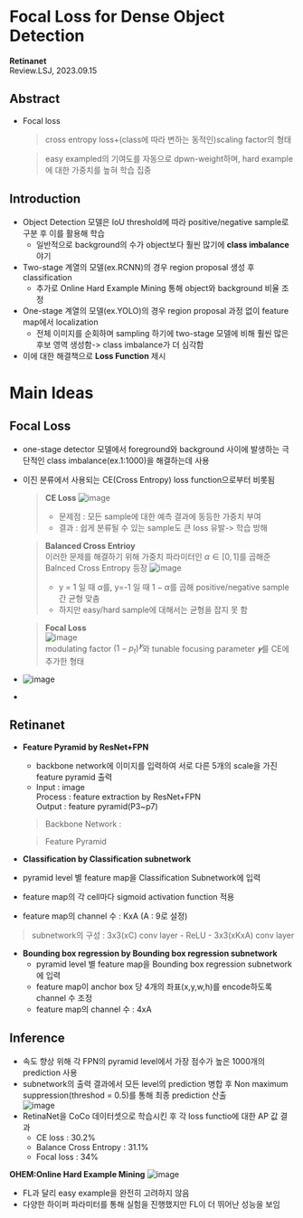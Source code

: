 # **Focal Loss for Dense Object Detection**
**Retinanet**  
Review.LSJ, 2023.09.15
## **Abstract**  
* Focal loss 
  > cross entropy loss+(class에 따라 변하는 동적인)scaling factor의 형태  

  > easy exampled의 기여도를 자동으로 dpwn-weight하며, hard example에 대한 가중치를 높혀 학습 집중

## **Introduction**  
* Object Detection 모델은 IoU threshold에 따라 positive/negative sample로 구분 후 이를 활용해 학습  
  * 일반적으로 background의 수가 object보다 훨씬 많기에 **class imbalance** 야기
* Two-stage 계열의 모델(ex.RCNN)의 경우 region proposal 생성 후 classification  
  + 추가로 Online Hard Example Mining 통해 object와 background 비율 조정
* One-stage 계열의 모델(ex.YOLO)의 경우 region proposal 과정 없이 feature map에서 localization  
  + 전체 이미지를 순회하며 sampling 하기에 two-stage 모델에 비해 훨씬 많은 후보 영역 생성함-> class imbalance가 더 심각함  
* 이에 대한 해결책으로 **Loss Function** 제시

# **Main Ideas**  

##  **Focal Loss**  
* one-stage detector 모델에서 foreground와 background 사이에 발생하는 극단적인 class imbalance(ex.1:1000)을 해결하는데 사용  
* 이진 분류에서 사용되는 CE(Cross Entropy) loss function으로부터 비롯됨
  > **CE Loss**
  > ![image](https://github.com/sj990710/Thesis_Review/assets/127752372/a4b7818b-77c5-4e59-a70e-20045253c1e1)
  > * 문제점 : 모든 sample에 대한 예측 결과에 동등한 가중치 부여
  > * 결과 : 쉽게 분류될 수 있는 sample도 큰 loss 유발-> 학습 방해

  > **Balanced Cross Entrioy**  
  이러한 문제를 해결하기 위해 가중치 파라미터인 $α∈[0,1]$를 곱해준 Balnced Cross Entropy 등장
  > ![image](https://github.com/sj990710/Thesis_Review/assets/127752372/1689b901-beae-4186-8251-0179f82cb222)
  > * y = 1 일 때 $α$를, y=-1 일 때 $1-\alpha$를 곱해 positive/negative sample 간 균형 맞춤
  > * 하지만 easy/hard sample에 대해서는 균형을 잡지 못 함
  
  >  **Focal Loss**  
  > ![image](https://github.com/sj990710/Thesis_Review/assets/127752372/c4f4853d-dd02-4514-8e7e-20a51bcfbcfb)  
  > modulating factor $(1-p_t)^𝜸$와 tunable focusing parameter $𝜸$를 CE에 추가한 형태
  

* ![image](https://github.com/sj990710/Thesis_Review/assets/127752372/d2395857-483e-476f-9c54-e106318a5ec8)
* 

## **Retinanet**  
* **Feature Pyramid by ResNet+FPN**  
  * backbone network에 이미지를 입력하여 서로 다른 5개의 scale을 가진 feature pyramid 출력
  + Input : image  
   Process : feature extraction by ResNet+FPN  
   Output : feature pyramid(P3~p7)  
   > Backbone Network : 

   > Feature Pyramid 
* **Classification by Classification subnetwork**  
 * pyramid level 별 feature map을 Classification Subnetwork에 입력  
 * feature map의 각 cell마다 sigmoid activation function 적용  
 * feature map의 channel 수 : KxA (A : 9로 설정)
  > subnetwork의 구성 : 3x3(xC) conv layer - ReLU - 3x3(xKxA) conv layer
* **Bounding box regression by Bounding box regression subnetwork**  
  * pyramid level 별 feature map을 Bounding box regression subnetwork에 입력  
  * feature map이 anchor box 당 4개의 좌표(x,y,w,h)를 encode하도록 channel 수 조정  
  * feature map의 channel 수 : 4xA

## **Inference**  
* 속도 향상 위해 각 FPN의 pyramid level에서 가장 점수가 높은 1000개의 prediction 사용  
* subnetwork의 출력 결과에서 모든 level의 prediction 병합 후 Non maximum suppression(threshod = 0.5)를 통해 최종 prediction 산출  
![image](https://github.com/sj990710/Thesis_Review/assets/127752372/df3e83f3-11de-4f99-88f9-ddb5b40f8d3c)  
* RetinaNet을 CoCo 데이터셋으로 학습시킨 후 각 loss functio에 대한 AP 값 결과
  + CE loss : 30.2%
  + Balance Cross Entropy : 31.1%
  + Focal loss : 34%
  
**OHEM:Online Hard Example Mining**
![image](https://github.com/sj990710/Thesis_Review/assets/127752372/b73a79a6-88ba-4703-8202-f4b8be9b2dc3)
* FL과 달리 easy example을 완전히 고려하지 않음
* 다양한 하이퍼 파라미터를 통해 실험을 진행했지만 FL이 더 뛰어난 성능을 보임

